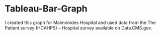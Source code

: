 # Tableau-Bar-Graph

I created this graph for Maimonides Hospital and used data from the The Patient survey (HCAHPS) – Hospital survey available on Data.CMS.gov. 

